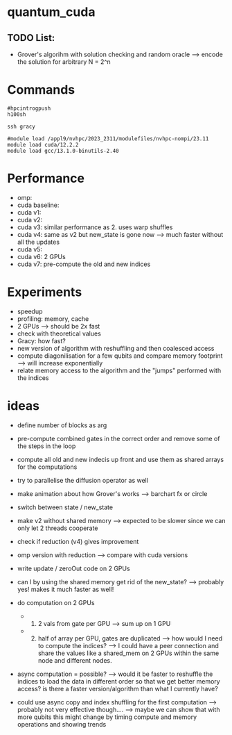 # quantum_cuda

## TODO List:

- Grover's algorihm with solution checking and random oracle --> encode the solution for arbitrary N = 2^n



# Commands
```
#hpcintrogpush
h100sh

ssh gracy

#module load /appl9/nvhpc/2023_2311/modulefiles/nvhpc-nompi/23.11
module load cuda/12.2.2
module load gcc/13.1.0-binutils-2.40
```

# Performance

- omp:
- cuda baseline:
- cuda v1:
- cuda v2:
- cuda v3: similar performance as 2. uses warp shuffles
- cuda v4: same as v2 but new_state is gone now --> much faster without all the updates
- cuda v5:
- cuda v6: 2 GPUs
- cuda v7: pre-compute the old and new indices
<!-- - cuda v2: -->


# Experiments
- speedup
- profiling: memory, cache
- 2 GPUs --> should be 2x fast
- check with theoretical values
- Gracy: how fast?
- new version of algorithm with reshuffling and then coalesced access
- compute diagonilisation for a few qubits and compare memory footprint
--> will increase exponentially
- relate memory access to the algorithm and the "jumps" performed with the indices

# ideas
- define number of blocks as arg
- pre-compute combined gates in the correct order and remove some of the steps in the loop
- compute all old and new indecis up front and use them as shared arrays for the computations
- try to parallelise the diffusion operator as well
- make animation about how Grover's works --> barchart fx or circle
- switch between state / new_state
- make v2 without shared memory --> expected to be slower since we can only let 2 threads cooperate
- check if reduction (v4) gives improvement
- omp version with reduction --> compare with cuda versions
- write update / zeroOut code on 2 GPUs
- can I by using the shared memory get rid of the new_state? --> probably yes! makes it much faster as well!
- do computation on 2 GPUs
    - 1) 2 vals from gate per GPU --> sum up on 1 GPU
    - 2) half of array per GPU, gates are duplicated --> how would I need to compute the indices? --> I could have a peer connection and share the values like a shared_mem on 2 GPUs within the same node and different nodes.
- async computation = possible? --> would it be faster to reshuffle the indices to load the data in different order so that we get better memory access? is there a faster version/algorithm than what I currently have?



- could use async copy and index shuffling for the first computation --> probably not very effective though.... --> maybe we can show that with more qubits this might change by timing compute and memory operations and showing trends